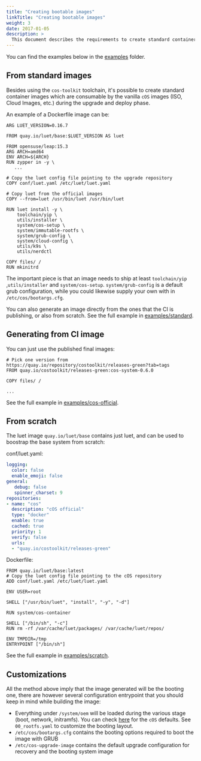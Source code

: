 ```yaml
---
title: "Creating bootable images"
linkTitle: "Creating bootable images"
weight: 3
date: 2017-01-05
description: >
  This document describes the requirements to create standard container images that can be used for `cOS` deployments
---
```



You can find the examples below in the [examples](https://github.com/rancher-sandbox/cOS-toolkit/tree/master/examples) folder.

## From standard images

Besides using the `cos-toolkit` toolchain, it's possible to create standard container images which are consumable by the vanilla `cOS` images (ISO, Cloud Images, etc.) during the upgrade and deploy phase.

An example of a Dockerfile image can be:

```
ARG LUET_VERSION=0.16.7

FROM quay.io/luet/base:$LUET_VERSION AS luet

FROM opensuse/leap:15.3
ARG ARCH=amd64
ENV ARCH=${ARCH}
RUN zypper in -y \
   ...

# Copy the luet config file pointing to the upgrade repository
COPY conf/luet.yaml /etc/luet/luet.yaml

# Copy luet from the official images
COPY --from=luet /usr/bin/luet /usr/bin/luet

RUN luet install -y \
    toolchain/yip \
    utils/installer \
    system/cos-setup \
    system/immutable-rootfs \
    system/grub-config \
    system/cloud-config \
    utils/k9s \
    utils/nerdctl

COPY files/ /
RUN mkinitrd

```

The important piece is that an image needs to ship at least `toolchain/yip` ,`utils/installer` and `system/cos-setup`. `system/grub-config` is a default grub configuration, while you could likewise supply your own with in `/etc/cos/bootargs.cfg`.

You can also generate an image directly from the ones that the CI is publishing, or also from scratch. See the full example in [examples/standard](https://github.com/rancher-sandbox/cOS-toolkit/tree/master/examples/standard).

## Generating from CI image

You can just use the published final images:

```
# Pick one version from https://quay.io/repository/costoolkit/releases-green?tab=tags
FROM quay.io/costoolkit/releases-green:cos-system-0.6.0

COPY files/ /

...
```

See the full example in [examples/cos-official](https://github.com/rancher-sandbox/cOS-toolkit/tree/master/examples/cos-official).

## From scratch

The luet image `quay.io/luet/base` contains just luet, and can be used to boostrap the base system from scratch:

conf/luet.yaml:
```yaml
logging:
  color: false
  enable_emoji: false
general:
   debug: false
   spinner_charset: 9
repositories:
- name: "cos"
  description: "cOS official"
  type: "docker"
  enable: true
  cached: true
  priority: 1
  verify: false
  urls:
  - "quay.io/costoolkit/releases-green"
```

Dockerfile:
```
FROM quay.io/luet/base:latest
# Copy the luet config file pointing to the cOS repository
ADD conf/luet.yaml /etc/luet/luet.yaml

ENV USER=root

SHELL ["/usr/bin/luet", "install", "-y", "-d"]

RUN system/cos-container

SHELL ["/bin/sh", "-c"]
RUN rm -rf /var/cache/luet/packages/ /var/cache/luet/repos/

ENV TMPDIR=/tmp
ENTRYPOINT ["/bin/sh"]
```

See the full example in [examples/scratch](https://github.com/rancher-sandbox/cOS-toolkit/tree/master/examples/scratch).

## Customizations

All the method above imply that the image generated will be the booting one, there are however several configuration entrypoint that you should keep in mind while building the image:

- Everything under `/system/oem` will be loaded during the various stage (boot, network, initramfs). You can check [here](https://github.com/rancher-sandbox/cOS-toolkit/tree/e411d8b3f0044edffc6fafa39f3097b471ef46bc/packages/cloud-config/oem) for the `cOS` defaults. See `00_rootfs.yaml` to customize the booting layout.
- `/etc/cos/bootargs.cfg` contains the booting options required to boot the image with GRUB
- `/etc/cos-upgrade-image` contains the default upgrade configuration for recovery and the booting system image